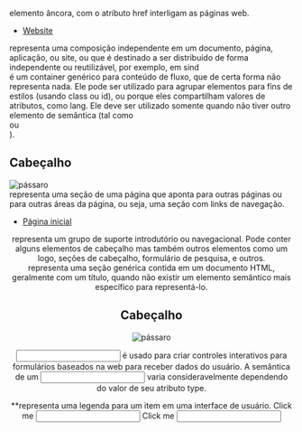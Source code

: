 <a> elemento âncora, com o atributo href interligam as páginas web.
<ul>
  <li><a href="https://example.com">Website</a></li>
</ul>

<article> representa uma composição independente em um documento, página, aplicação, ou site, ou que é destinado a ser distribuido de forma independente ou reutilizável, por exemplo, em sind

<div> é um container genérico para conteúdo de fluxo, que de certa forma não representa nada. Ele pode ser utilizado para agrupar elementos para fins de estilos (usando class ou id), ou porque eles compartilham valores de atributos, como lang. Ele deve ser utilizado somente quando não tiver outro elemento de semântica (tal como <article> ou <nav>).
<div>
  <h2>Cabeçalho</h2>
  <img src="passaro.jpg" alt="pássaro" />
</div>


<nav> representa uma seção de uma página que aponta para outras páginas ou para outras áreas da página, ou seja, uma seção com links de navegação.
<nav>
  <ul>
    <li><a href="#">Página inicial</a></li>
  </ul>
</nav>

<header> representa um grupo de suporte introdutório ou navegacional. Pode conter alguns elementos de cabeçalho mas também outros elementos como um logo, seções de cabeçalho, formulário de pesquisa, e outros.

<section> <section> representa uma seção genérica contida em um documento HTML, geralmente com um título, quando não existir um elemento semântico mais específico para representá-lo.
<section>
  <h2>Cabeçalho</h2>
  <img src="passaro.jpg" alt="pássaro" />
</section>

<input> é usado para criar controles interativos para formulários baseados na web para receber dados do usuário. A semântica de um <input> varia consideravelmente dependendo do valor de seu atributo type.

<label> **representa uma legenda para um item em uma interface de usuário. 
<label>Click me <input type="text" id="User" name="Name" /></label>
<label for="User">Click me</label> <input type="text" id="User" name="Name" />

<optgroup> cria um agrupamento de opções dentro do elemento <select>.
<select>
  <optgroup label="Grupo 1">
    <option>Opção 1.1</option>
  </optgroup>

  <img> **(or HTML Image Element) representa a inserção de imagem no documento, sendo implementado também pelo HTML5 para uma melhor experiência com o elemento <figure> e <figcaption>.
  <figure>
  <img src="imagem.jpg" alt="Minha Figura">
  <figcaption>Informações da Figura</figcaption>
  </figure>



